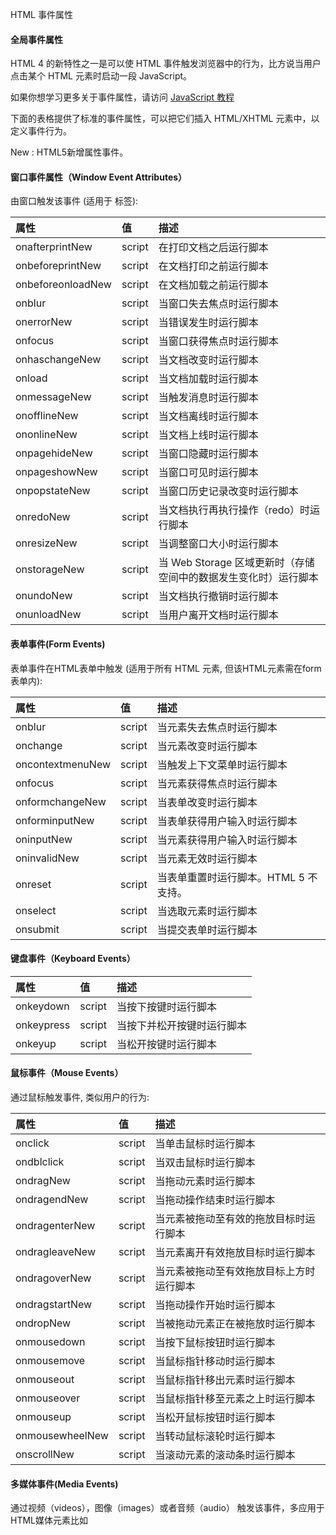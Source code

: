  HTML 事件属性
 

#### 全局事件属性

 HTML 4 的新特性之一是可以使 HTML 事件触发浏览器中的行为，比方说当用户点击某个 HTML 元素时启动一段 JavaScript。

 如果你想学习更多关于事件属性，请访问 [JavaScript 教程](http://www.w3cschool.cc/tags/js-tutorial.html)

 下面的表格提供了标准的事件属性，可以把它们插入 HTML/XHTML 元素中，以定义事件行为。

 New : HTML5新增属性事件。

 

#### 窗口事件属性（Window Event Attributes）

 由窗口触发该事件 (适用于 <body> 标签):

 

|属性|值|描述|
|:--|:--|:--|
|onafterprintNew |script|在打印文档之后运行脚本|
|onbeforeprintNew |script|在文档打印之前运行脚本|
|onbeforeonloadNew |script|在文档加载之前运行脚本|
|onblur|script|当窗口失去焦点时运行脚本|
|onerrorNew |script|当错误发生时运行脚本|
|onfocus|script|当窗口获得焦点时运行脚本|
|onhaschangeNew |script|当文档改变时运行脚本|
|onload|script|当文档加载时运行脚本|
|onmessageNew |script|当触发消息时运行脚本|
|onofflineNew |script|当文档离线时运行脚本|
|ononlineNew |script|当文档上线时运行脚本|
|onpagehideNew |script|当窗口隐藏时运行脚本|
|onpageshowNew |script|当窗口可见时运行脚本|
|onpopstateNew |script|当窗口历史记录改变时运行脚本|
|onredoNew |script|当文档执行再执行操作（redo）时运行脚本|
|onresizeNew |script|当调整窗口大小时运行脚本|
|onstorageNew |script|当 Web Storage 区域更新时（存储空间中的数据发生变化时）运行脚本|
|onundoNew |script|当文档执行撤销时运行脚本|
|onunloadNew |script|当用户离开文档时运行脚本|





#### 表单事件(Form Events)

 表单事件在HTML表单中触发 (适用于所有 HTML 元素, 但该HTML元素需在form表单内):

 

|属性|值|描述|
|:--|:--|:--|
|onblur|script|当元素失去焦点时运行脚本|
|onchange|script|当元素改变时运行脚本|
|oncontextmenuNew |script|当触发上下文菜单时运行脚本|
|onfocus|script|当元素获得焦点时运行脚本|
|onformchangeNew |script|当表单改变时运行脚本|
|onforminputNew |script|当表单获得用户输入时运行脚本|
|oninputNew |script|当元素获得用户输入时运行脚本|
|oninvalidNew |script|当元素无效时运行脚本|
|onreset|script|当表单重置时运行脚本。HTML 5 不支持。|
|onselect|script|当选取元素时运行脚本|
|onsubmit|script|当提交表单时运行脚本|





#### 键盘事件（Keyboard Events）

 

|属性|值|描述|
|:--|:--|:--|
|onkeydown|script|当按下按键时运行脚本|
|onkeypress|script|当按下并松开按键时运行脚本|
|onkeyup|script|当松开按键时运行脚本|





#### 鼠标事件（Mouse Events）

 通过鼠标触发事件, 类似用户的行为:

 

|属性|值|描述|
|:--|:--|:--|
|onclick|script|当单击鼠标时运行脚本|
|ondblclick|script|当双击鼠标时运行脚本|
|ondragNew |script|当拖动元素时运行脚本|
|ondragendNew |script|当拖动操作结束时运行脚本|
|ondragenterNew |script|当元素被拖动至有效的拖放目标时运行脚本|
|ondragleaveNew |script|当元素离开有效拖放目标时运行脚本|
|ondragoverNew |script|当元素被拖动至有效拖放目标上方时运行脚本|
|ondragstartNew |script|当拖动操作开始时运行脚本|
|ondropNew |script|当被拖动元素正在被拖放时运行脚本|
|onmousedown|script|当按下鼠标按钮时运行脚本|
|onmousemove|script|当鼠标指针移动时运行脚本|
|onmouseout|script|当鼠标指针移出元素时运行脚本|
|onmouseover|script|当鼠标指针移至元素之上时运行脚本|
|onmouseup|script|当松开鼠标按钮时运行脚本|
|onmousewheelNew |script|当转动鼠标滚轮时运行脚本|
|onscrollNew |script|当滚动元素的滚动条时运行脚本|





#### 多媒体事件(Media Events)

 通过视频（videos），图像（images）或者音频（audio） 触发该事件，多应用于HTML媒体元素比如 <audio>, <embed>, <img>, <object>, 和<video>):

 

|属性|值|描述|
|:--|:--|:--|
|onabort|script|当发生中止事件时运行脚本|
|oncanplayNew |script|当媒介能够开始播放但可能因缓冲而需要停止时运行脚本|
|oncanplaythroughNew |script|当媒介能够无需因缓冲而停止即可播放至结尾时运行脚本|
|ondurationchangeNew |script|当媒介长度改变时运行脚本|
|onemptiedNew |script|当媒介资源元素突然为空时（网络错误、加载错误等）运行脚本|
|onendedNew |script|当媒介已抵达结尾时运行脚本|
|onerrorNew |script|当在元素加载期间发生错误时运行脚本|
|onloadeddataNew |script|当加载媒介数据时运行脚本|
|onloadedmetadataNew |script|当媒介元素的持续时间以及其他媒介数据已加载时运行脚本|
|onloadstartNew |script|当浏览器开始加载媒介数据时运行脚本|
|onpauseNew |script|当媒介数据暂停时运行脚本|
|onplayNew |script|当媒介数据将要开始播放时运行脚本|
|onplayingNew |script|当媒介数据已开始播放时运行脚本|
|onprogressNew |script|当浏览器正在取媒介数据时运行脚本|
|onratechangeNew |script|当媒介数据的播放速率改变时运行脚本|
|onreadystatechangeNew |script|当就绪状态（ready-state）改变时运行脚本|
|onseekedNew |script|当媒介元素的定位属性 [1] 不再为真且定位已结束时运行脚本|
|onseekingNew |script|当媒介元素的定位属性为真且定位已开始时运行脚本|
|onstalledNew |script|当取回媒介数据过程中（延迟）存在错误时运行脚本|
|onsuspendNew |script|当浏览器已在取媒介数据但在取回整个媒介文件之前停止时运行脚本|
|ontimeupdateNew |script|当媒介改变其播放位置时运行脚本|
|onvolumechangeNew |script|当媒介改变音量亦或当音量被设置为静音时运行脚本|
|onwaitingNew |script|当媒介已停止播放但打算继续播放时运行脚本|


#### 其他事件

 

|属性|值|描述|
|:--|:--|:--|
|onshowNew|script|当 <menu> 元素在上下文显示时触发|
|ontoggleNew|script|当用户打开或关闭 <details> 元素时触发|




